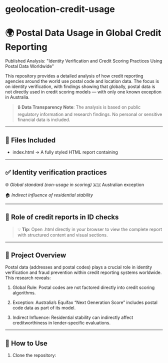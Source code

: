 # geolocation-credit-usage
# 🌍 Postal Data Usage in Global Credit Reporting
Published Analysis: "Identity Verification and Credit Scoring Practices Using Postal Data Worldwide"

This repository provides a detailed analysis of how credit reporting agencies around the world use postal code and location data. The focus is on identity verification, with findings showing that globally, postal data is not directly used in credit scoring models — with only one known exception in Australia.

> 🔒 **Data Transparency Note**: The analysis is based on public regulatory information and research findings. No personal or sensitive financial data is included.
---

## 📁 Files Included
- index.html → A fully styled HTML report containing
---

## ✅ Identity verification practices

🌐 *Global standard (non-usage in scoring)*
🇦🇺 Australian exception

🏠 *Indirect influence of residential stability*

---

## 📑 Role of credit reports in ID checks

> 💡 **Tip**: Open .html directly in your browser to view the complete report with structured content and visual sections.
---

## 📜 Project Overview
Postal data (addresses and postal codes) plays a crucial role in identity verification and fraud prevention within credit reporting systems worldwide.
This research reveals:

1. Global Rule: Postal codes are not factored directly into credit scoring algorithms.

2. Exception: Australia’s Equifax “Next Generation Score” includes postal code data as part of its model.

3. Indirect Influence: Residential stability can indirectly affect creditworthiness in lender-specific evaluations.

---

## 🚀 How to Use
1. Clone the repository:
   ```bash
   
